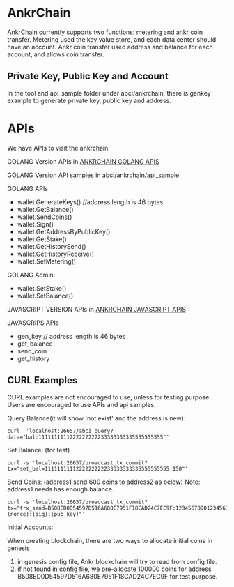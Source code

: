 # AnkrChain

AnkrChain currently supports two functions: metering and ankr coin transfer.
Metering used the key value store, and each data center should have an account.
Ankr coin transfer used address and balance for each account, and allows coin transfer.


## Private Key, Public Key and Account
In the tool and api_sample folder under abci/ankrchain, there is genkey example to generate private key, public key and address.


# APIs
We have APIs to visit the ankrchain.

GOLANG Version APIs in [ANKRCHAIN GOLANG APIS](https://github.com/Ankr-network/dccn-common/tree/develop/wallet)

GOLANG Version API samples in abci/ankrchain/api_sample

GOLANG APIs

- wallet.GenerateKeys() //address length is 46 bytes
- wallet.GetBalance()
- wallet.SendCoins()
- wallet.Sign()
- wallet.GetAddressByPublicKey()
- wallet.GetStake()
- wallet.GetHistorySend()
- wallet.GetHistoryReceive()
- wallet.SetMetering()

GOLANG Admin:

- wallet.SetStake()
- wallet.SetBalance()


JAVASCRIPT VERSION APIs in [ANKRCHAIN JAVASCRIPT APIS](https://github.com/Ankr-network/dccn-common/tree/develop/frontend/wallet-sdk)

JAVASCRIPS APIs

- gen_key  // address length is 46 bytes
- get_balance
- send_coin
- get_history


## CURL Examples

CURL examples are not encouraged to use, unless for testing purpose. Users are encouraged to use APIs and api samples.

Query Balance(it will show 'not exist' and the address is new):

```
curl  'localhost:26657/abci_query?data="bal:1111111111222222222233333333335555555555"'
```

Set Balance: (for test)

```
curl -s 'localhost:26657/broadcast_tx_commit?tx="set_bal=1111111111222222222233333333335555555555:150"'
```

Send Coins: (address1 send 600 coins to address2 as below)
Note: address1 needs has enough balance.

```
curl -s 'localhost:26657/broadcast_tx_commit?tx="trx_send=B508ED0D54597D516A680E7951F18CAD24C7EC9F:1234567890123456789012345678901234567890:600:(nonce):(sig):(pub_key)"'
```

Initial Accounts:

When creating blockchain, there are two ways to allocate initial coins in genesis

1) in genesis config file, Ankr blockchain will try to read from config file.
2) if not found in config file, we pre-allocate 100000 coins for address B508ED0D54597D516A680E7951F18CAD24C7EC9F for test purpose.

